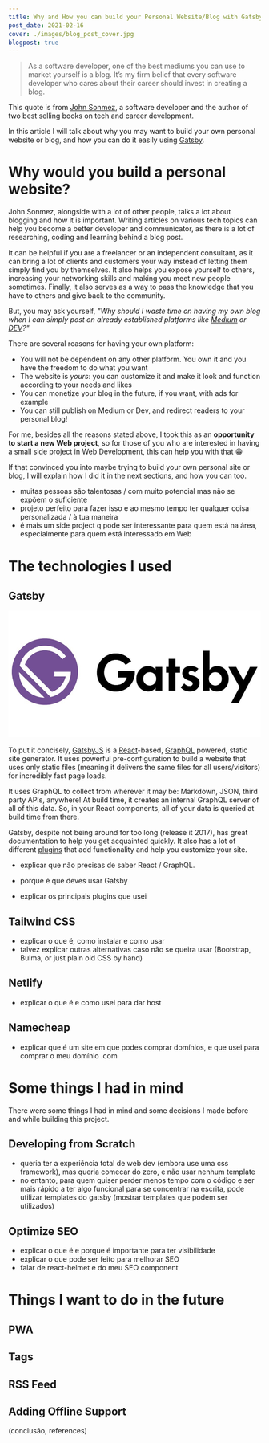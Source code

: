 ```yaml
---
title: Why and How you can build your Personal Website/Blog with Gatsby
post_date: 2021-02-16
cover: ./images/blog_post_cover.jpg
blogpost: true
---
```


> As a software developer, one of the best mediums you can use to market yourself is a blog. It’s my firm belief that every software developer who cares about their career should invest in creating a blog.

This quote is from [John Sonmez](https://twitter.com/simpleprogrammr), a software developer and the author of two best selling books on tech and career development.

In this article I will talk about why you may want to build your own personal website or blog, and how you can do it easily using [Gatsby](https://www.gatsbyjs.com/).

# Why would you build a personal website?

John Sonmez, alongside with a lot of other people, talks a lot about blogging and how it is important. 
Writing articles on various tech topics can help you become a better developer and communicator, as there is a lot of researching, coding and learning behind a blog post. 

It can be helpful if you are a freelancer or an independent consultant, as it can bring a lot of clients and customers your way instead of letting them simply find you by themselves. It also helps you expose yourself to others, increasing your networking skills and making you meet new people sometimes. Finally, it also serves as a way to pass the knowledge that you have to others and give back to the community.

But, you may ask yourself, *"Why should I waste time on having my own blog when I can simply post on already established platforms like [Medium](https://medium.com/) or [DEV](https://dev.to/)?"*

There are several reasons for having your own platform:

* You will not be dependent on any other platform. You own it and you have the freedom to do what you want
* The website is *yours*: you can customize it and make it look and function according to your needs and likes
* You can monetize your blog in the future, if you want, with ads for example
* You can still publish on Medium or Dev, and redirect readers to your personal blog!

For me, besides all the reasons stated above, I took this as an **opportunity to start a new Web project**, so for those of you who are interested in having a small side project in Web Development, this can help you with that 😁

If that convinced you into maybe trying to build your own personal site or blog, I will explain how I did it in the next sections, and how you can too.

- muitas pessoas são talentosas / com muito potencial mas não se expõem o suficiente
- projeto perfeito para fazer isso e ao mesmo tempo ter qualquer coisa personalizada / à tua maneira
- é mais um side project q pode ser interessante para quem está na área, especialmente para quem está interessado em Web

# The technologies I used

## Gatsby

![Gatsby image](./images/gatsby.jpeg)

To put it concisely, [GatsbyJS](https://www.gatsbyjs.com/) is a [React](https://reactjs.org/)-based, [GraphQL](https://graphql.org/) powered, static site generator. It uses powerful pre-configuration to build a website that uses only static files (meaning it delivers the same files for all users/visitors) for incredibly fast page loads.

It uses GraphQL to collect from wherever it may be: Markdown, JSON, third party APIs, anywhere! At build time, it creates an internal GraphQL server of all of this data. So, in your React components, all of your data is queried at build time from there.

Gatsby, despite not being around for too long (release it 2017), has great documentation to help you get acquainted quickly. It also has a lot of different [plugins](https://www.gatsbyjs.com/plugins) that add functionality and help you customize your site.

- explicar que não precisas de saber React / GraphQL.

- porque é que deves usar Gatsby
- explicar os principais plugins que usei

## Tailwind CSS

- explicar o que é, como instalar e como usar
- talvez explicar outras alternativas caso não se queira usar (Bootstrap, Bulma, or just plain old CSS by hand)

## Netlify

- explicar o que é e como usei para dar host

## Namecheap

- explicar que é um site em que podes comprar domínios, e que usei para comprar o meu domínio .com

# Some things I had in mind

There were some things I had in mind and some decisions I made before and while building this project.

## Developing from Scratch

- queria ter a experiência total de web dev (embora use uma css framework), mas queria comecar do zero, e não usar nenhum template
- no entanto, para quem quiser perder menos tempo com o código e ser mais rápido a ter algo funcional para se concentrar na escrita, pode utilizar templates do gatsby (mostrar templates que podem ser utilizados)

## Optimize SEO

- explicar o que é e porque é importante para ter visibilidade
- explicar o que pode ser feito para melhorar SEO
- falar de react-helmet e do meu SEO component

# Things I want to do in the future

## PWA

## Tags

## RSS Feed

## Adding Offline Support

(conclusão, references)